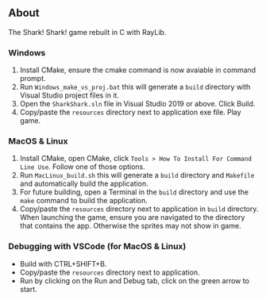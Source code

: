 ## About
The Shark! Shark! game rebuilt in C with RayLib.

### Windows
1. Install CMake, ensure the cmake command is now avaiable in command prompt.
2. Run `Windows_make_vs_proj.bat` this will generate a `build` directory with Visual Studio project files in it.
3. Open the `SharkShark.sln` file in Visual Studio 2019 or above. Click Build.
4. Copy/paste the `resources` directory next to application exe file. Play game.

### MacOS & Linux
1. Install CMake, open CMake, click `Tools > How To Install For Command Line Use`. Follow one of those options.
2. Run `MacLinux_build.sh` this will generate a `build` directory and `Makefile` and automatically build the application.
3. For future building, open a Terminal in the `build` directory and use the `make` command to build the application.
4. Copy/paste the `resources` directory next to application in `build` directory. When launching the game, ensure you are navigated to the directory that contains the app. Otherwise the sprites may not show in game.

### Debugging with VSCode (for MacOS & Linux)
* Build with CTRL+SHIFT+B.
* Copy/paste the `resources` directory next to application.
* Run by clicking on the Run and Debug tab, click on the green arrow to start.
